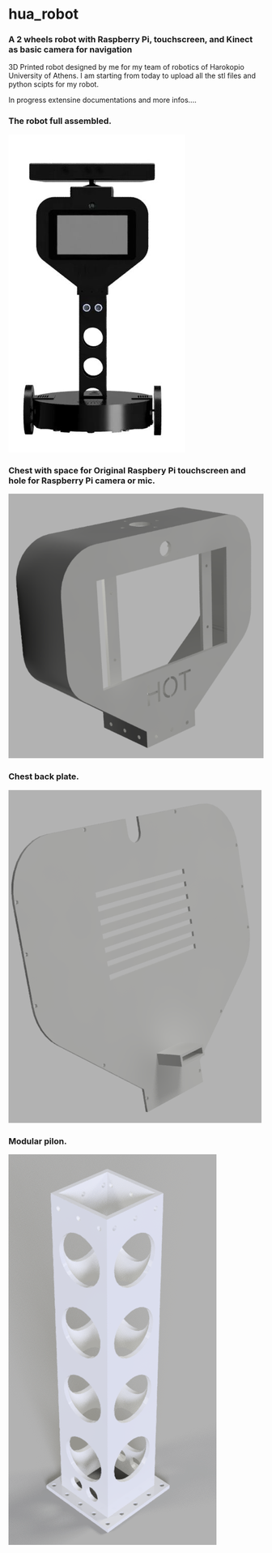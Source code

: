 # hua_robot
### A 2 wheels robot with Raspberry Pi, touchscreen, and Kinect as basic camera for navigation 
3D Printed robot designed by me for my team of robotics of Harokopio University of Athens.
I am starting from today to upload all the stl files and python scipts for my robot. 

In progress extensine documentations and more infos....
### The robot full assembled.
![](/full_assembled.jpg)

### Chest with space for Original Raspbery Pi touchscreen and hole for Raspberry Pi camera or mic.
![](/stl_files/chest.png)

### Chest back plate.
![](/stl_files/chest_back_plate.png)

### Modular pilon.
![](/stl_files/pilon.png)

